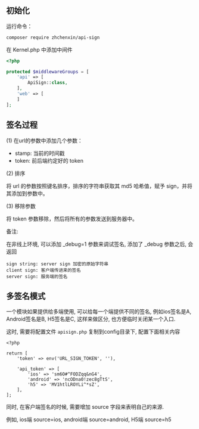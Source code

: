 ## 初始化

运行命令：

```sh
composer require zhchenxin/api-sign
```

在 Kernel.php 中添加中间件

```php
<?php

protected $middlewareGroups = [
    'api' => [
        ApiSign::class,
    ],
    'web' => [
    ]
];

```

## 签名过程

(1) 在url的参数中添加几个参数：

- stamp: 当前的时间戳
- token: 前后端约定好的 token

(2) 排序

将 url 的参数按照键名排序，排序的字符串获取其 md5 哈希值，赋予 sign，并将其添加到参数中。

(3) 移除参数

将 token 参数移除，然后将所有的参数发送到服务器中。

备注:

在非线上环境, 可以添加 _debug=1 参数来调试签名, 添加了 _debug 参数之后, 会返回

```
sign string: server sign 加密的原始字符串
client sign: 客户端传进来的签名
server sign: 服务端的签名
```

## 多签名模式

一个模块如果提供给多端使用, 可以给每一个端提供不同的签名, 例如ios签名是A, Android签名是B, H5签名是C, 这样来做区分, 也方便临时关闭某一个入口.

这时, 需要将配置文件 `apisign.php` 复制到config目录下, 配置下面相关内容

```
<?php

return [
    'token' => env('URL_SIGN_TOKEN', ''),

    'api_token' => [
        'ios' => 'sm6O#^FODZqq&nG4',
        'android' => 'ncODna0!zec8gTtS',
        'h5' => 'MV1htlLROYLi^*sZ',
    ],
];
```

同时, 在客户端签名的时候, 需要增加 source 字段来表明自己的来源.

例如, ios端 source=ios, android端 source=android, H5端 source=h5
